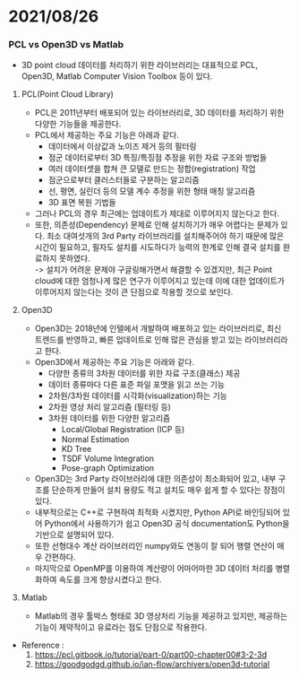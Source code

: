 # 2021/08/26
### PCL vs Open3D vs Matlab
- 3D point cloud 데이터를 처리하기 위한 라이브러리는 대표적으로 PCL, Open3D, Matlab Computer Vision Toolbox 등이 있다.
1. PCL(Point Cloud Library)
   - PCL은 2011년부터 배포되어 있는 라이브러리로, 3D 데이터를 처리하기 위한 다양한 기능들을 제공한다.
   - PCL에서 제공하는 주요 기능은 아래과 같다.
     - 데이터에서 이상값과 노이즈 제거 등의 필터링 
     - 점군 데이터로부터 3D 특징/특징점 추정을 위한 자료 구조와 방법들 
     - 여러 데이터셋을 합쳐 큰 모델로 만드는 정합(registration) 작업 
     - 점군으로부터 클러스터들로 구분하는 알고리즘 
     - 선, 평면, 실린더 등의 모델 계수 추정을 위한 형태 매칭 알고리즘 
     - 3D 표면 복원 기법들
   - 그러나 PCL의 경우 최근에는 업데이트가 제대로 이루어지지 않는다고 한다.
   - 또한, 의존성(Dependency) 문제로 인해 설치하기가 매우 어렵다는 문제가 있다. 최소 대여섯개의 3rd Party 라이브러리를 설치해주어야 하기 때문에 많은 시간이 필요하고, 필자도 설치를 시도하다가 능력의 한계로 인해 결국 설치를 완료하지 못하였다.  
   -> 설치가 어려운 문제야 구글링해가면서 해결할 수 있겠지만, 최근 Point cloud에 대한 엄청나게 많은 연구가 이루어지고 있는데 이에 대한 업데이트가 이루어지지 않는다는 것이 큰 단점으로 작용할 것으로 보인다.
 
2. Open3D
   - Open3D는 2018년에 인텔에서 개발하여 배포하고 있는 라이브러리로, 최신 트렌드를 반영하고, 빠른 업데이트로 인해 많은 관심을 받고 있는 라이브러리라고 한다.
   - Open3D에서 제공하는 주요 기능은 아래와 같다.
     - 다양한 종류의 3차원 데이터를 위한 자료 구조(클래스) 제공
     - 데이터 종류마다 다른 표준 파일 포맷을 읽고 쓰는 기능
     - 2차원/3차원 데이터를 시각화(visualization)하는 기능
     - 2차원 영상 처리 알고리즘 (필터링 등)
     - 3차원 데이터를 위한 다양한 알고리즘
       - Local/Global Registration (ICP 등)
       - Normal Estimation
       - KD Tree
       - TSDF Volume Integration
       - Pose-graph Optimization
   - Open3D는 3rd Party 라이브러리에 대한 의존성이 최소화되어 있고, 내부 구조를 단순하게 만들어 설치 용량도 적고 설치도 매우 쉽게 할 수 있다는 장점이 있다.
   - 내부적으로는 C++로 구현하여 최적화 시켰지만, Python API로 바인딩되어 있어 Python에서 사용하기가 쉽고 Open3D 공식 documentation도 Python을 기반으로 설명되어 있다.
   - 또한 선형대수 계산 라이브러리인 numpy와도 연동이 잘 되어 행렬 연산이 매우 간편하다.
   - 마지막으로 OpenMP를 이용하여 계산량이 어마어마한 3D 데이터 처리를 병렬화하여 속도를 크게 향상시켰다고 한다.
3. Matlab
   - Matlab의 경우 툴박스 형태로 3D 영상처리 기능을 제공하고 있지만, 제공하는 기능이 제약적이고 유료라는 점도 단점으로 작용한다.


- Reference : 
  1. <https://pcl.gitbook.io/tutorial/part-0/part00-chapter00#3-2-3d>
  2. <https://goodgodgd.github.io/ian-flow/archivers/open3d-tutorial>  